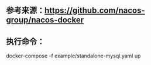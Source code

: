 ## 参考来源：https://github.com/nacos-group/nacos-docker

## 执行命令：  
docker-compose -f example/standalone-mysql.yaml up

